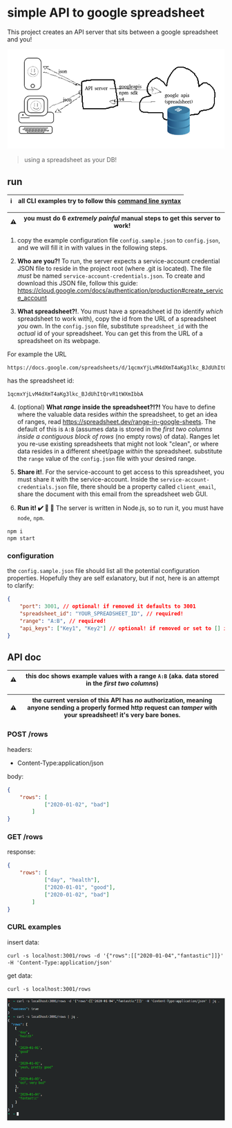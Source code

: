 # simple API to google spreadsheet

This project creates an API server that sits between a google spreadsheet and you!

![image](./README/architecture.png)

> using a spreadsheet as your DB!

## run

| :information_source: | all CLI examples try to follow this [command line syntax](https://docs.microsoft.com/en-us/windows-server/administration/windows-commands/command-line-syntax-key)  |
|-|-|

| :warning: | you must do 6 _extremely painful_ manual steps to get this server to work! |
|-|-|

1. copy the example configuration file `config.sample.json` to `config.json`, and we will fill it in with values in the following steps.

1. **Who are you?!** To run, the server expects a service-account credential JSON file to reside in the project root (where .git is located). The file _must_ be named `service-account-credentials.json`. To create and download this JSON file, follow this guide: https://cloud.google.com/docs/authentication/production#create_service_account

2. **What spreadsheet?!**. You must have a spreadsheet id (to identify _which_ spreadsheet to work with), copy the id from the URL of a spreadsheet _you_ own. In the `config.json` file, substitute `spreadsheet_id` with the _actual_ id of your spreadsheet. You can get this from the URL of a spreadsheet on its webpage.  

For example the URL

```
https://docs.google.com/spreadsheets/d/1qcmxYjLvM4dXmT4aKg3lkc_BJdUhItQrvR1tWXmIbbA/edit
```

has the spreadsheet id:
```
1qcmxYjLvM4dXmT4aKg3lkc_BJdUhItQrvR1tWXmIbbA
```

4. (optional) **What _range_ inside the spreadsheet?!?!** You have to define where the valuable data resides _within_ the spreadsheet, to get an idea of ranges, read https://spreadsheet.dev/range-in-google-sheets. The default of this is `A:B` (assumes data is stored in the _first two columns inside a contiguous block of rows_ (no empty rows) of data). Ranges let you re-use existing spreadsheets that might not look "clean", or where data resides in a different sheet/page _within_ the spreadsheet. substitute the `range` value of the `config.json` file with your desired range.

4. **Share it!**. For the service-account to get access to this spreadsheet, you must share it with the service-account. Inside the `service-account-credentials.json` file, there should be a property called `client_email`, share the document with this email from the spreadsheet web GUI.

4. **Run it! :heavy_check_mark: :100: :tada:** The server is written in Node.js, so to run it, you must have `node`, `npm`.

```shell
npm i
npm start
```

### configuration

the `config.sample.json` file should list all the potential configuration properties. Hopefully they are self exlanatory, but if not, here is an attempt to clarify:

```json
{
    "port": 3001, // optional! if removed it defaults to 3001
    "spreadsheet_id": "YOUR_SPREADSHEET_ID", // required!
    "range": "A:B", // required!
    "api_keys": ["Key1", "Key2"] // optional! if removed or set to [] it will disable authorization
}
```

## API doc

| :warning: | this doc shows example values with a range `A:B` (aka. data stored in the _first two columns_) |
|-|-|

| :warning: | the current version of this API has _no_ authorization, meaning anyone sending a properly formed http request can _tamper_ with your spreadsheet! it's very bare bones. |
|-|-|

### POST /rows
headers:

- Content-Type:application/json

body:
```json
{
    "rows": [
            ["2020-01-02", "bad"]
        ]
}
```

### GET /rows

response:
```json
{
    "rows": [
            ["day", "health"],
            ["2020-01-01", "good"],
            ["2020-01-02", "bad"]
        ]
}
```

### CURL examples 

insert data:
```shell
curl -s localhost:3001/rows -d '{"rows":[["2020-01-04","fantastic"]]}' -H 'Content-Type:application/json'
```

get data:
```shell
curl -s localhost:3001/rows
```

![working curl example](./README/working_curl_test.png)